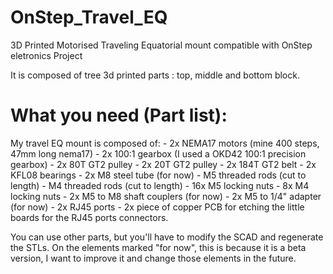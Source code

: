 # OnStep_Travel_EQ
3D Printed Motorised Traveling Equatorial mount compatible with OnStep eletronics Project

It is composed of tree 3d printed parts : top, middle and bottom block.

# What you need (Part list):
My travel EQ mount is composed of:
     - 2x NEMA17 motors (mine 400 steps, 47mm long nema17)
     - 2x 100:1 gearbox (I used a OKD42 100:1 precision gearbox)
     - 2x 80T GT2 pulley
     - 2x 20T GT2 pulley
     - 2x 184T GT2 belt
     - 2x KFL08 bearings
     - 2x M8 steel tube (for now)
     - M5 threaded rods (cut to length)
     - M4 threaded rods (cut to length)
     - 16x M5 locking nuts
     - 8x M4 locking nuts
     - 2x M5 to M8 shaft couplers (for now)
     - 2x M5 to 1/4" adapter (for now)
     - 2x RJ45 ports
     - 2x piece of copper PCB for etching the little boards for the RJ45 ports connectors.

You can use other parts, but you'll have to modify the SCAD and regenerate the STLs.
On the elements marked "for now", this is because it is a beta version, I want to improve it and change those elements in the future.


